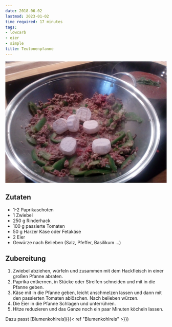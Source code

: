 ```yaml
---
date: 2018-06-02
lastmod: 2023-01-02
time required: 17 minutes
tags:
- lowcarb
- eier
- simple
title: Teutonenpfanne
---
```


![](/img/Teutonenpfanne.webp)

## Zutaten
- 1-2 Paprikaschoten
- 1 Zwiebel
- 250 g Rinderhack
- 100 g passierte Tomaten
- 50 g Harzer Käse oder Fetakäse
- 2 Eier
- Gewürze nach Belieben (Salz, Pfeffer, Basilikum ...)

## Zubereitung
1. Zwiebel abziehen, würfeln und zusammen mit dem Hackfleisch in einer großen Pfanne abraten.
2. Paprika entkernen, in Stücke oder Streifen schneiden und mit in die Pfanne geben.
3. Käse mit in die Pfanne geben, leicht anschmelzen lassen und dann mit den passierten Tomaten ablöschen. Nach belieben würzen.
4. Die Eier in die Pfanne Schlagen und unterrühren.
5. Hitze reduzieren und das Ganze noch ein paar Minuten köcheln lassen.

Dazu passt [Blumenkohlreis]({{< ref "Blumenkohlreis" >}})
